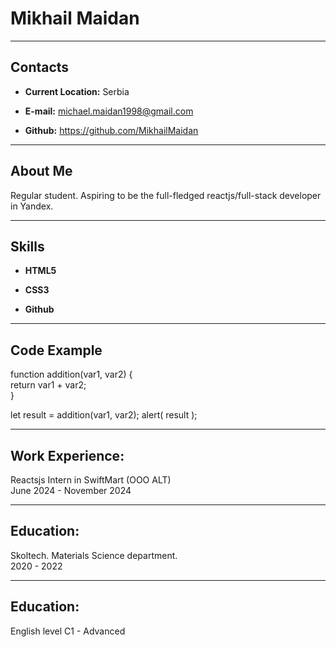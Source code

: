 # Mikhail Maidan

---

## Contacts

- **Current Location:** Serbia
* **E-mail:** michael.maidan1998@gmail.com
+ **Github:** https://github.com/MikhailMaidan
---


## About Me

Regular student. Aspiring to be the full-fledged reactjs/full-stack developer in Yandex.

---

## Skills

- **HTML5** 
* **CSS3** 
+ **Github** 

---

## Code Example

function addition(var1, var2) {  
  return var1 + var2;  
}  

let result = addition(var1, var2);
alert( result );

---

## Work Experience:

Reactsjs Intern in SwiftMart (OOO ALT)  
June 2024 - November 2024

---

## Education:

Skoltech. Materials Science department.  
2020 - 2022

---

## Education:

English level C1 - Advanced





